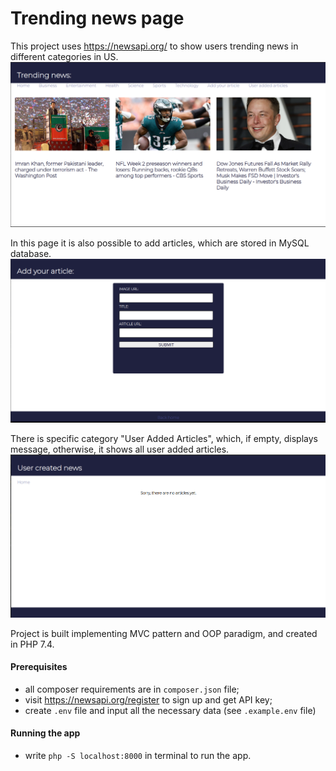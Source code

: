 # Trending news page
This project uses https://newsapi.org/ to show users trending news in different categories in US.
![Alt text](previews/home.png?raw=true "Title")

In this page it is also possible to add articles, which are stored in MySQL database.
![Alt text](previews/add-article.png?raw=true "Title")

There is specific category "User Added Articles", which, if empty, displays message, otherwise, it shows all user added articles.
![Alt text](previews/no-posts.png?raw=true "Title")

Project is built implementing MVC pattern and OOP paradigm, and created in PHP 7.4.

#### Prerequisites
- all composer requirements are in `composer.json` file;
- visit https://newsapi.org/register to sign up and get API key;
- create `.env` file and input all the necessary data (see `.example.env` file)

#### Running the app

- write `php -S localhost:8000` in terminal to run the app.
